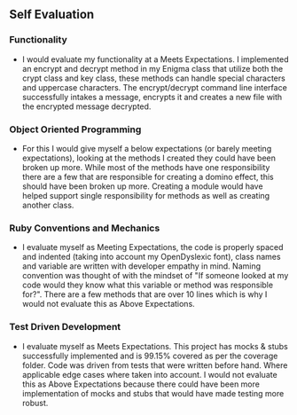 ## Self Evaluation

### Functionality
- I would evaluate my functionality at a Meets Expectations.  I implemented an encrypt and decrypt method in my Enigma class that utilize both the crypt class and key class, these methods can handle special characters and uppercase characters.  The encrypt/decrypt command line interface successfully intakes a message, encrypts it and creates a new file with the encrypted message decrypted.


### Object Oriented Programming
- For this I would give myself a below expectations (or barely meeting expectations), looking at the methods I created they could have been broken up more.  While most of the methods have one responsibility there are a few that are responsible for creating a domino effect, this should have been broken up more.  Creating a module would have helped support single responsibility for methods as well as creating another class.

### Ruby Conventions and Mechanics
- I evaluate myself as Meeting Expectations, the code is properly spaced and indented (taking into account my OpenDyslexic font), class names and variable are written with developer empathy in mind.  Naming convention was thought of with the mindset of "If someone looked at my code would they know what this variable or method was responsible for?".  There are a few methods that are over 10 lines which is why I would not evaluate this as Above Expectations.

### Test Driven Development
- I evaluate myself as Meets Expectations.  This project has mocks & stubs successfully implemented and is 99.15% covered as per the coverage folder.  Code was driven from tests that were written before hand.  Where applicable edge cases where taken into account.  I would not evaluate this as Above Expectations because there could have been more implementation of mocks and stubs that would have made testing more robust.

